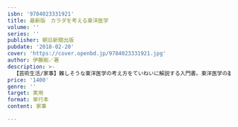 ```yaml
---
isbn: '9784023331921'
title: 最新版　カラダを考える東洋医学
volume: ''
series: ''
publisher: 朝日新聞出版
pubdate: '2018-02-20'
cover: 'https://cover.openbd.jp/9784023331921.jpg'
author: 伊藤剛／著
description: >-
  【芸術生活/家事】難しそうな東洋医学の考え方をていねいに解説する入門書。東洋医学の基礎知識から漢方、薬膳、鍼灸について、また自宅でできる不調改善法まで幅広く網羅。図解やイラストを豊富に使って、初心者にもわかりやすく紹介する。
price: '1400'
genre: ''
target: 実用
format: 単行本
content: 家事

---
```

